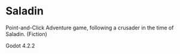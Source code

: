 # Saladin
Point-and-Click Adventure game, following a crusader in the time of Saladin. (Fiction)

Godot 4.2.2
